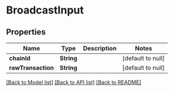# BroadcastInput
## Properties

| Name | Type | Description | Notes |
|------------ | ------------- | ------------- | -------------|
| **chainId** | **String** |  | [default to null] |
| **rawTransaction** | **String** |  | [default to null] |

[[Back to Model list]](../README.md#documentation-for-models) [[Back to API list]](../README.md#documentation-for-api-endpoints) [[Back to README]](../README.md)

